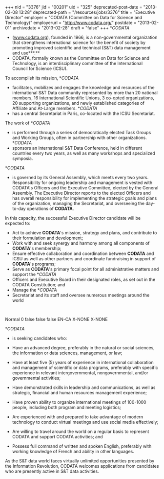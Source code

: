 +++
nid = "3376"
jid = "00201"
uid = "325"
deprecated-post-date = "2013-02-08 13:28"
deprecated-path = "/resources/jobs/3376"
title = "Executive Director"
employer = "CODATA (Committee on Data for Science and Technology)"
employerurl = "http://www.codata.org/"
postdate = "2013-02-01"
archivedate = "2013-02-28"
draft = "false"
+++
**CODATA*
-  (www.codata.org), founded in 1966, is a non-governmental
organization that strengthens international science for the benefit of
society by promoting improved scientific and technical (S&T) data
management and use***.**
-  CODATA, formally known as the Committee on
Data for Science and Technology, is an interdisciplinary committee of
the International Council for Science (ICSU).

To accomplish its mission, **CODATA*
-  facilitates, mobilizes and engages
the knowledge and resources of the international S&T Data community
represented by more than 20 national members, 16 International
Scientific Unions, 3 co-opted organizations, 20 supporting
organizations, and newly established categories of Affiliate and
At-Large members. **CODATA*
-  has a central Secretariat in Paris,
co-located with the ICSU Secretariat.

The work of **CODATA*
-  is performed through a series of democratically
elected Task Groups and Working Groups, often in partnership with other
organizations. **CODATA*
-  sponsors an International S&T Data Conference,
held in different countries every two years, as well as many workshops
and specialized symposia.

**CODATA*
-  is governed by its General Assembly, which meets every two
years. Responsibility for ongoing leadership and management is vested
with CODATA's Officers and the Executive Committee, elected by the
General Assembly. The Executive Director reports to the elected Officers
and has overall responsibility for implementing the strategic goals and
plans of the organization, managing the Secretariat, and overseeing the
day-to-day operations of **CODATA**.

In this capacity, the successful Executive Director candidate will be
expected to:

-   Act to achieve **CODATA**'s mission, strategy and plans, and
    contribute to their formulation and development;
-   Work with and seek synergy and harmony among all components of
    **CODATA**'s membership;
-   Ensure effective collaboration and coordination between **CODATA**
    and ICSU as well as other partners and coordinate fundraising in
    support of **CODATA**'s programs;
-   Serve as **CODATA**'s primary focal point for all administrative
    matters and support the **CODATA*
-  Officers and Executive Board in
    their designated roles, as set out in the CODATA Constitution; and
-   Manage the **CODATA*
-  Secretariat and its staff and oversee numerous
    meetings around the world

 

Normal 0 false false false EN-CA X-NONE X-NONE
  
**CODATA*
-  is seeking candidates who:

-   Have an advanced degree, preferably in the natural or social
    sciences, the information or data sciences, management, or law;
-   Have at least five (5) years of experience in international
    collaboration and management of scientific or data programs,
    preferably with specific experience in relevant intergovernmental,
    nongovernmental, and/or governmental activities;
-   Have demonstrated skills in leadership and communications, as well
    as strategic, financial and human resources management experience;
-   Have proven ability to organize international meetings of 100-1000
    people, including both program and meeting logistics;
-   Are experienced with and prepared to take advantage of modern
    technology to conduct virtual meetings and use social media
    effectively;
-   Are willing to travel around the world on a regular basis to
    represent CODATA and support CODATA activities; and
-   Possess full command of written and spoken English, preferably with
    working knowledge of French and ability in other languages.

As the S&T data world faces virtually unlimited opportunities presented
by the Information Revolution, CODATA welcomes applications from
candidates who are presently active in S&T data activities.
